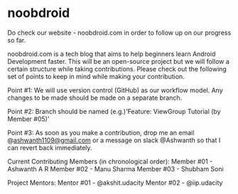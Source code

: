 # noobdroid
Do check our website - noobdroid.com in order to follow up on our progress so far.

noobdroid.com is a tech blog that aims to help beginners learn Android Development faster. This will be an open-source project but we will follow a certain structure while taking contributions. Please check out the following set of points to keep in mind while making your contribution.

Point #1:
We will use version control (GitHub) as our workflow model. Any changes to be made should be made on a separate branch.

Point #2:
Branch should be named (e.g.)'Feature: ViewGroup Tutorial (by Member #05)'

Point #3:
As soon as you make a contribution, drop me an email @ashwanth1109@gmail.com or a message on slack @Ashwanth so that I can revert back immediately.

Current Contributing Members (in chronological order):
Member #01 - Ashwanth A R
Member #02 - Manu Sharma
Member #03 - Shubham Soni

Project Mentors:
Mentor #01 - @akshit.udacity
Mentor #02 - @iip.udacity
